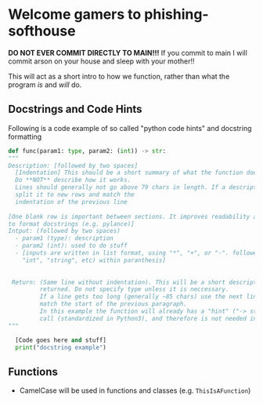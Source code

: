 # Welcome gamers to phishing-softhouse #

**DO NOT EVER COMMIT DIRECTLY TO MAIN!!!**
If you commit to main I will commit arson on your house and sleep with your mother!!

This will act as a short intro to how we function, rather than what the program *is* and *will* do.

## Docstrings and Code Hints ##

Following is a code example of so called "python code hints" and docstring formatting

```py
def func(param1: type, param2: (int)) -> str:
"""
Description: [followed by two spaces]  
  [Indentation] This should be a short summary of what the function does and how to use it. 
  Do **NOT** describe how it works. 
  Lines should generally not go above 79 chars in length. If a description is long, kindly 
  split it to new rows and match the 
  indentation of the previous line
  
[One blank row is important between sections. It improves readability and allows interpreters 
to format docstrings (e.g. pylance)]
Intput: (followed by two spaces)  
  - param1 (type): description
  - param2 (int): used to do stuff
  - [inputs are written in list format, using "*", "+", or "-". followed by the type (e.g.
    "int", "string", etc) within paranthesis]
  
  
 Return: (Same line without indentation). This will be a short description of what is being 
         returned. Do not specify type unless it is neccessary.
         If a line gets too long (generally ~85 chars) use the next line and indent it to 
         match the start of the previous paragraph.
         In this example the function will already has a "hint" ("-> str") in the function 
         call (standardized in Python3), and therefore is not needed in the "return" docstring
"""

  [Code goes here and stuff]
  print("docstring example")
```

## Functions ##

- CamelCase will be used in functions and classes (e.g. `ThisIsAFunction`)
